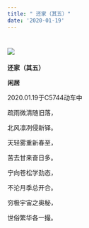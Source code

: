 ```yaml
---
title: " 还家（其五）"
date: '2020-01-19'
---
```

  #  ![](/images/heshui.jpg)
  
  **还家（其五）**
  
  **闲居**
  
2020.01.19于C5744动车中 

疏雨微清随旧落，

北风凛冽侵新铎。 

天轻雾重新春至，

苦去甘来奋日多。 

宁向苍松学劲态，

不沦月季总开合。 

穷极宇宙之奥秘，

世俗繁华各一撮。 
